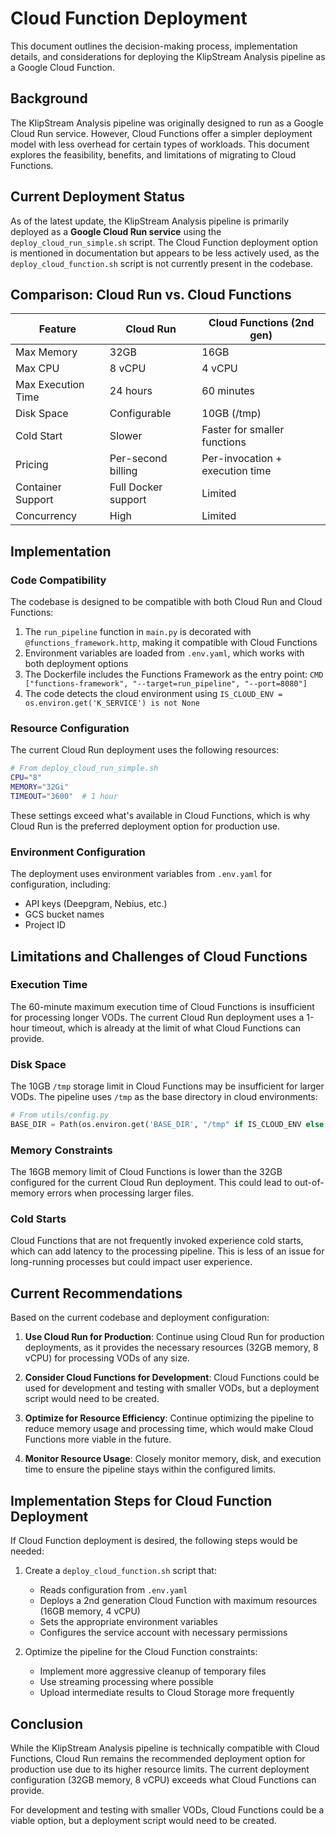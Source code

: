 # Cloud Function Deployment

This document outlines the decision-making process, implementation details, and considerations for deploying the KlipStream Analysis pipeline as a Google Cloud Function.

## Background

The KlipStream Analysis pipeline was originally designed to run as a Google Cloud Run service. However, Cloud Functions offer a simpler deployment model with less overhead for certain types of workloads. This document explores the feasibility, benefits, and limitations of migrating to Cloud Functions.

## Current Deployment Status

As of the latest update, the KlipStream Analysis pipeline is primarily deployed as a **Google Cloud Run service** using the `deploy_cloud_run_simple.sh` script. The Cloud Function deployment option is mentioned in documentation but appears to be less actively used, as the `deploy_cloud_function.sh` script is not currently present in the codebase.

## Comparison: Cloud Run vs. Cloud Functions

| Feature | Cloud Run | Cloud Functions (2nd gen) |
|---------|-----------|---------------------------|
| Max Memory | 32GB | 16GB |
| Max CPU | 8 vCPU | 4 vCPU |
| Max Execution Time | 24 hours | 60 minutes |
| Disk Space | Configurable | 10GB (/tmp) |
| Cold Start | Slower | Faster for smaller functions |
| Pricing | Per-second billing | Per-invocation + execution time |
| Container Support | Full Docker support | Limited |
| Concurrency | High | Limited |

## Implementation

### Code Compatibility

The codebase is designed to be compatible with both Cloud Run and Cloud Functions:

1. The `run_pipeline` function in `main.py` is decorated with `@functions_framework.http`, making it compatible with Cloud Functions
2. Environment variables are loaded from `.env.yaml`, which works with both deployment options
3. The Dockerfile includes the Functions Framework as the entry point: `CMD ["functions-framework", "--target=run_pipeline", "--port=8080"]`
4. The code detects the cloud environment using `IS_CLOUD_ENV = os.environ.get('K_SERVICE') is not None`

### Resource Configuration

The current Cloud Run deployment uses the following resources:

```bash
# From deploy_cloud_run_simple.sh
CPU="8"
MEMORY="32Gi"
TIMEOUT="3600"  # 1 hour
```

These settings exceed what's available in Cloud Functions, which is why Cloud Run is the preferred deployment option for production use.

### Environment Configuration

The deployment uses environment variables from `.env.yaml` for configuration, including:

- API keys (Deepgram, Nebius, etc.)
- GCS bucket names
- Project ID

## Limitations and Challenges of Cloud Functions

### Execution Time

The 60-minute maximum execution time of Cloud Functions is insufficient for processing longer VODs. The current Cloud Run deployment uses a 1-hour timeout, which is already at the limit of what Cloud Functions can provide.

### Disk Space

The 10GB `/tmp` storage limit in Cloud Functions may be insufficient for larger VODs. The pipeline uses `/tmp` as the base directory in cloud environments:

```python
# From utils/config.py
BASE_DIR = Path(os.environ.get('BASE_DIR', "/tmp" if IS_CLOUD_ENV else "."))
```

### Memory Constraints

The 16GB memory limit of Cloud Functions is lower than the 32GB configured for the current Cloud Run deployment. This could lead to out-of-memory errors when processing larger files.

### Cold Starts

Cloud Functions that are not frequently invoked experience cold starts, which can add latency to the processing pipeline. This is less of an issue for long-running processes but could impact user experience.

## Current Recommendations

Based on the current codebase and deployment configuration:

1. **Use Cloud Run for Production**: Continue using Cloud Run for production deployments, as it provides the necessary resources (32GB memory, 8 vCPU) for processing VODs of any size.

2. **Consider Cloud Functions for Development**: Cloud Functions could be used for development and testing with smaller VODs, but a deployment script would need to be created.

3. **Optimize for Resource Efficiency**: Continue optimizing the pipeline to reduce memory usage and processing time, which would make Cloud Functions more viable in the future.

4. **Monitor Resource Usage**: Closely monitor memory, disk, and execution time to ensure the pipeline stays within the configured limits.

## Implementation Steps for Cloud Function Deployment

If Cloud Function deployment is desired, the following steps would be needed:

1. Create a `deploy_cloud_function.sh` script that:
   - Reads configuration from `.env.yaml`
   - Deploys a 2nd generation Cloud Function with maximum resources (16GB memory, 4 vCPU)
   - Sets the appropriate environment variables
   - Configures the service account with necessary permissions

2. Optimize the pipeline for the Cloud Function constraints:
   - Implement more aggressive cleanup of temporary files
   - Use streaming processing where possible
   - Upload intermediate results to Cloud Storage more frequently

## Conclusion

While the KlipStream Analysis pipeline is technically compatible with Cloud Functions, Cloud Run remains the recommended deployment option for production use due to its higher resource limits. The current deployment configuration (32GB memory, 8 vCPU) exceeds what Cloud Functions can provide.

For development and testing with smaller VODs, Cloud Functions could be a viable option, but a deployment script would need to be created.
